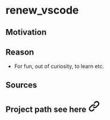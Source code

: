 # renew_vscode

## Motivation

## Reason

- For fun, out of curiosity, to learn etc.
  
## Sources

## Project path see here [![alt text][1]](project_path.md)
<!-- Link sign - Don't Found a better way :-( - You know a better method? - send me a email -->
[1]: ./img/link_symbol.svg